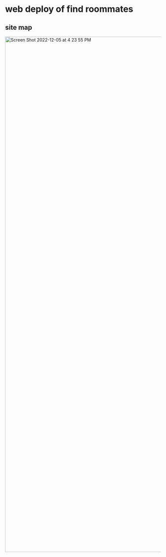 # web deploy of find roommates

## site map


<img width="1666" alt="Screen Shot 2022-12-05 at 4 23 55 PM" src="https://user-images.githubusercontent.com/91580726/206369555-95e64be9-c7ed-4468-b8b3-2e29ddfa966f.png">

